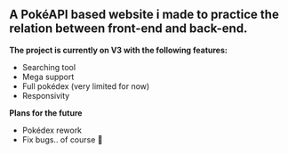 ## A PokéAPI based website i made to practice the relation between front-end and back-end.

<strong>The project is currently on V3 with the following features:</strong>

- Searching tool
- Mega support
- Full pokédex (very limited for now)
- Responsivity

<strong>Plans for the future</strong>

- Pokédex rework
- Fix bugs.. of course 🐛
